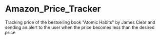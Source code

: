 # Amazon_Price_Tracker
Tracking price of the bestselling book "Atomic Habits" by James Clear and sending an alert to the user when the price becomes less than the desired price 
